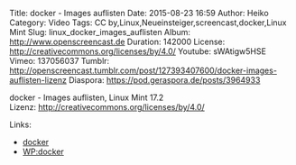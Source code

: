 Title: docker - Images auflisten
Date: 2015-08-23 16:59
Author: Heiko
Category: Video
Tags: CC by,Linux,Neueinsteiger,screencast,docker,Linux Mint
Slug: linux_docker_images_auflisten
Album: http://www.openscreencast.de
Duration: 142000
License: http://creativecommons.org/licenses/by/4.0/
Youtube: sWAtigw5HSE
Vimeo: 137056037
Tumblr: http://openscreencast.tumblr.com/post/127393407600/docker-images-auflisten-lizenz
Diaspora: https://pod.geraspora.de/posts/3964933

docker - Images auflisten, Linux Mint 17.2  
Lizenz: <http://creativecommons.org/licenses/by/4.0/>

Links:

  * [docker](https://www.docker.com/ "Link zu docker.com/" )
  * [WP:docker](https://de.wikipedia.org/wiki/Docker_%28Software%29 "Link zu wikipedia.org" )

